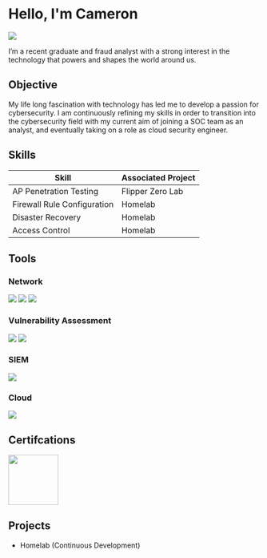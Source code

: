 # Hello, I'm Cameron

<a href="https://www.linkedin.com/in/camerongardner24/"><img src="https://img.shields.io/badge/-LinkedIn-0072b1?&style=for-the-badge&logo=linkedin&logoColor=white"></a> 

I’m a recent graduate and fraud analyst with a strong interest in the technology that powers and shapes the world around us.

## Objective

My life long fascination with technology has led me to develop a passion for cybersecurity. I am continuously refining my skills in order to transition into the cybersecurity field with my current aim of joining a SOC team as an analyst, and eventually taking on a role as cloud security engineer.

## Skills
| Skill                      | Associated Project      |
|----------------------------|-------------------------|
|AP Penetration Testing      | Flipper Zero Lab        |
|Firewall Rule Configuration | Homelab                 |
|Disaster Recovery           | Homelab                 |
|Access Control              | Homelab                 |

## Tools
### Network
<div>
  <img src="https://img.shields.io/badge/-Wireshark-1679A7?style=for-the-badge&logo=Wireshark&logoColor=white" style="pointer-events: none;">
  <img src="https://img.shields.io/badge/-Nmap-004d7a?style=for-the-badge&logo=Nmap&logoColor=white" style="pointer-events: none;">
  <img src="https://img.shields.io/badge/-iptables-EE0000?style=for-the-badge&logo=linux&logoColor=white" style="pointer-events: none;">
</div>

### Vulnerability Assessment
<div>
  <img src="https://img.shields.io/badge/-Nessus-008CBA?style=for-the-badge&logo=tenable&logoColor=white" style="pointer-events: none;">
  <img src="https://img.shields.io/badge/-Nmap%20NSE-004d7a?style=for-the-badge&logo=nmap&logoColor=white" style="pointer-events: none;">
</div>

### SIEM
<div>
  <img src="https://img.shields.io/badge/-Splunk-000000?style=for-the-badge&logo=splunk&logoColor=white" style="pointer-events: none;">
</div>

### Cloud
<div>
  <img src="https://img.shields.io/badge/-Amazon%20S3-FF9900?style=for-the-badge&logo=Amazon%20AWS&logoColor=white" style="pointer-events: none;">
</div>

## Certifcations
<div>
<a href="https://www.credly.com/badges/45c5668a-9f95-47b1-a6cc-e4306b38003b/public_url">
  <img src="https://images.credly.com/images/80d8a06a-c384-42bf-ad36-db81bce5adce/blob" width="100" height="100"/>
</a>
</div>

## Projects
- Homelab (Continuous Development)
